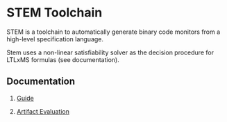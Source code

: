 # STEM Toolchain

STEM is a toolchain to automatically generate binary code monitors from a high-level specification language.

Stem uses a non-linear satisfiability solver as the decision procedure for LTLxMS formulas (see documentation).

## Documentation

1) [Guide](docs/guide.md)

2) [Artifact Evaluation](docs/artifact.md)
